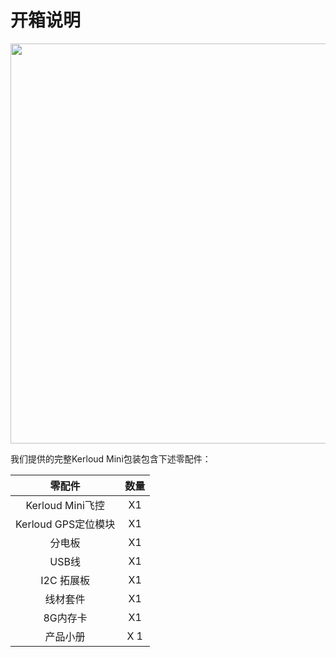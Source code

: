 # 开箱说明

<p align="center">
<img src ="../images/kerloud_pkgview.png" width= 640/>
</p>

我们提供的完整Kerloud Mini包装包含下述零配件：

| 零配件 | 数量 |
| :--: | :--: |
| Kerloud Mini飞控 | X1 |
| Kerloud GPS定位模块 | X1 |
| 分电板 | X1 |
| USB线 | X1|
| I2C 拓展板 | X1 |
| 线材套件 | X1 |
| 8G内存卡 |X1|
| 产品小册 |X 1|





